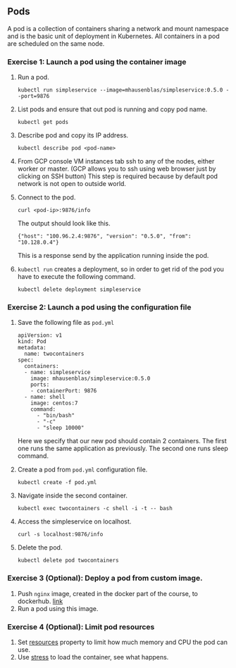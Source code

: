 ## Pods

A pod is a collection of containers sharing a network and mount namespace and is the basic unit of deployment in Kubernetes. All containers in a pod are scheduled on the same node.

### Exercise 1: Launch a pod using the container image

1. Run a pod.
    ```
    kubectl run simpleservice --image=mhausenblas/simpleservice:0.5.0 --port=9876
    ```

1. List pods and ensure that out pod is running and copy pod name.
    ```
    kubectl get pods
    ```

1. Describe pod and copy its IP address.
    ```
    kubectl describe pod <pod-name>
    ```

1. From GCP console VM instances tab ssh to any of the nodes, either worker or master. (GCP allows you to ssh using web browser just by clicking on SSH button) This step is required because by default pod network is not open to outside world.

1. Connect to the pod.
    ```
    curl <pod-ip>:9876/info
    ```
    The output should look like this.
    ```
    {"host": "100.96.2.4:9876", "version": "0.5.0", "from": "10.128.0.4"}
    ```
    This is a response send by the application running inside the pod.

1. `kubectl run` creates a deployment, so in order to get rid of the pod you have to execute the following command. 
    ```
    kubectl delete deployment simpleservice 
    ```

### Exercise 2: Launch a pod using the configuration file

1. Save the following file as `pod.yml`
    ```console
    apiVersion: v1
    kind: Pod
    metadata:
      name: twocontainers
    spec:
      containers:
      - name: simpleservice
        image: mhausenblas/simpleservice:0.5.0
        ports:
        - containerPort: 9876
      - name: shell
        image: centos:7
        command:
          - "bin/bash"
          - "-c"
          - "sleep 10000"
    ```
    Here we specify that our new pod should contain 2 containers. The first one runs the same application as previously. The second one runs sleep command. 

1. Create a pod from `pod.yml` configuration file.
    ```
    kubectl create -f pod.yml
    ```

1. Navigate inside the second container.
    ```
    kubectl exec twocontainers -c shell -i -t -- bash
    ``` 

1. Access the simpleservice on localhost.
    ```
    curl -s localhost:9876/info
    ```

1. Delete the pod.
    ```
    kubectl delete pod twocontainers
    ``` 

### Exercise 3 (Optional): Deploy a pod from custom image.

1. Push `nginx` image, created in the docker part of the course, to dockerhub. [link](https://ropenscilabs.github.io/r-docker-tutorial/04-Dockerhub.html)
1. Run a pod using this image.

### Exercise 4 (Optional): Limit pod resources

1. Set [resources](https://kubernetes.io/docs/concepts/configuration/manage-compute-resources-container/) property to limit how much memory and CPU the pod can use.
1. Use [stress](https://linux.die.net/man/1/stress) to load the container, see what happens.


